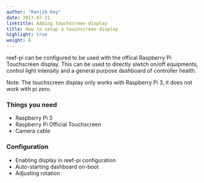 ```yaml
---
author: "Ranjib Dey"
date: 2017-07-21
linktitle: Adding touchscreen display
title: How to setup a touchscreen display
highlight: true
weight: 6
---
```


reef-pi can be configured to be used with the offical Raspberry Pi Touchscreen display. This can be used to directly siwtch on/off equipments, control light intensity and a general purpose dashboard of controller health.

Note: The touchscreen display only works with Raspberry Pi 3, it does not work with pi zero.

### Things you need

- Raspberry Pi 3
- Raspberry Pi Official Touchscreen
- Camera cable

### Configuration

- Enabling display in reef-pi configuration
- Auto-starting dashboard on-boot
- Adjusting rotation
